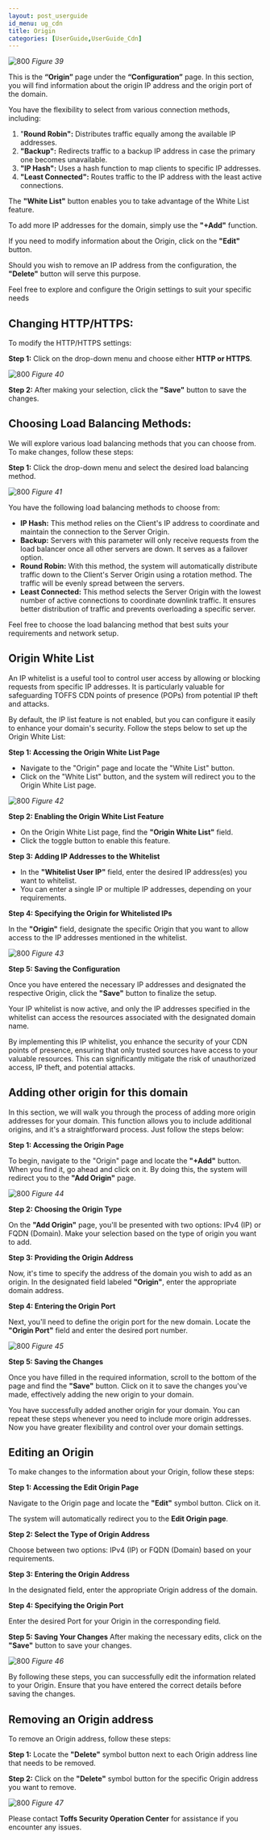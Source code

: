 ```yaml
---
layout: post_userguide
id_menu: ug_cdn
title: Origin
categories: [UserGuide,UserGuide_Cdn]
---
```


![800](/public/assets/images/userguide/cdn/39.png)
*Figure 39*

This is the **“Origin”** page under the **“Configuration”** page. In this section, you will find information about the origin IP address and the origin port of the domain.

You have the flexibility to select from various connection methods, including:
1. "**Round Robin":** Distributes traffic equally among the available IP addresses.
2. **"Backup":** Redirects traffic to a backup IP address in case the primary one becomes unavailable.
3. **"IP Hash":** Uses a hash function to map clients to specific IP addresses.
4. **"Least Connected":** Routes traffic to the IP address with the least active connections.

The **"White List"** button enables you to take advantage of the White List feature.

To add more IP addresses for the domain, simply use the **"+Add"** function.

If you need to modify information about the Origin, click on the **"Edit"** button.

Should you wish to remove an IP address from the configuration, the **"Delete"** button will serve this purpose.

Feel free to explore and configure the Origin settings to suit your specific needs


## Changing HTTP/HTTPS:

To modify the HTTP/HTTPS settings:

**Step 1:** Click on the drop-down menu and choose either **HTTP or HTTPS**.

![800](/public/assets/images/userguide/cdn/40.png)
*Figure 40*

**Step 2:** After making your selection, click the **"Save"** button to save the changes.


## Choosing Load Balancing Methods:

We will explore various load balancing methods that you can choose from. To make changes, follow these steps:

**Step 1:** Click the drop-down menu and select the desired load balancing method.

![800](/public/assets/images/userguide/cdn/41.png)
*Figure 41*

You have the following load balancing methods to choose from:

- **IP Hash:** This method relies on the Client's IP address to coordinate and maintain the connection to the Server Origin.
- **Backup:** Servers with this parameter will only receive requests from the load balancer once all other servers are down. It serves as a failover option.
- **Round Robin:** With this method, the system will automatically distribute traffic down to the Client's Server Origin using a rotation method. The traffic will be evenly spread between the servers.
- **Least Connected:** This method selects the Server Origin with the lowest number of active connections to coordinate downlink traffic. It ensures better distribution of traffic and prevents overloading a specific server.

Feel free to choose the load balancing method that best suits your requirements and network setup.


## Origin White List

An IP whitelist is a useful tool to control user access by allowing or blocking requests from specific IP addresses. It is particularly valuable for safeguarding TOFFS CDN points of presence (POPs) from potential IP theft and attacks.

By default, the IP list feature is not enabled, but you can configure it easily to enhance your domain's security. Follow the steps below to set up the Origin White List:

**Step 1: Accessing the Origin White List Page**
- Navigate to the "Origin" page and locate the "White List" button.
- Click on the "White List" button, and the system will redirect you to the Origin White List page.

![800](/public/assets/images/userguide/cdn/42.png)
*Figure 42*

**Step 2: Enabling the Origin White List Feature**
- On the Origin White List page, find the **"Origin White List"** field.
- Click the toggle button to enable this feature.

**Step 3: Adding IP Addresses to the Whitelist**
- In the **"Whitelist User IP"** field, enter the desired IP address(es) you want to whitelist.
- You can enter a single IP or multiple IP addresses, depending on your requirements.

**Step 4: Specifying the Origin for Whitelisted IPs**

In the **"Origin"** field, designate the specific Origin that you want to allow access to the IP addresses mentioned in the whitelist.

![800](/public/assets/images/userguide/cdn/43.png)
*Figure 43*

**Step 5: Saving the Configuration**

Once you have entered the necessary IP addresses and designated the respective Origin, click the **"Save"** button to finalize the setup.


Your IP whitelist is now active, and only the IP addresses specified in the whitelist can access the resources associated with the designated domain name.


By implementing this IP whitelist, you enhance the security of your CDN points of presence, ensuring that only trusted sources have access to your valuable resources. This can significantly mitigate the risk of unauthorized access, IP theft, and potential attacks.


## Adding other origin for this domain

In this section, we will walk you through the process of adding more origin addresses for your domain. This function allows you to include additional origins, and it's a straightforward process. Just follow the steps below:

**Step 1: Accessing the Origin Page**

To begin, navigate to the "Origin" page and locate the **"+Add"** button. When you find it, go ahead and click on it. By doing this, the system will redirect you to the **"Add Origin"** page.

![800](/public/assets/images/userguide/cdn/44.png)
*Figure 44*

**Step 2: Choosing the Origin Type**

On the **"Add Origin"** page, you'll be presented with two options: IPv4 (IP) or FQDN (Domain). Make your selection based on the type of origin you want to add.

**Step 3: Providing the Origin Address**

Now, it's time to specify the address of the domain you wish to add as an origin. In the designated field labeled **"Origin"**, enter the appropriate domain address.

**Step 4: Entering the Origin Port**

Next, you'll need to define the origin port for the new domain. Locate the **"Origin Port"** field and enter the desired port number.

![800](/public/assets/images/userguide/cdn/45.png)
*Figure 45*

**Step 5: Saving the Changes**

Once you have filled in the required information, scroll to the bottom of the page and find the **"Save"** button. Click on it to save the changes you've made, effectively adding the new origin to your domain.

You have successfully added another origin for your domain. You can repeat these steps whenever you need to include more origin addresses. Now you have greater flexibility and control over your domain settings.


## Editing an Origin

To make changes to the information about your Origin, follow these steps:

**Step 1: Accessing the Edit Origin Page**

Navigate to the Origin page and locate the **"Edit"** symbol button. Click on it.

The system will automatically redirect you to the **Edit Origin page**.

**Step 2: Select the Type of Origin Address**

Choose between two options: IPv4 (IP) or FQDN (Domain) based on your requirements.

**Step 3: Entering the Origin Address**

In the designated field, enter the appropriate Origin address of the domain.

**Step 4: Specifying the Origin Port**

Enter the desired Port for your Origin in the corresponding field.

**Step 5: Saving Your Changes**
After making the necessary edits, click on the **"Save"** button to save your changes.

![800](/public/assets/images/userguide/cdn/46.png)
*Figure 46*


By following these steps, you can successfully edit the information related to your Origin. Ensure that you have entered the correct details before saving the changes.



## Removing an Origin address

To remove an Origin address, follow these steps:

**Step 1:** Locate the **"Delete"** symbol button next to each Origin address line that needs to be removed.

**Step 2:** Click on the **"Delete"** symbol button for the specific Origin address you want to remove.

![800](/public/assets/images/userguide/cdn/47.png)
*Figure 47*


Please contact **Toffs Security Operation Center** for assistance if you encounter any issues.